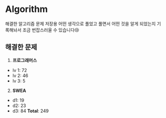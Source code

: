 # Algorithm
해결한 알고리즘 문제 저장용
어떤 생각으로 풀었고 풀면서 어떤 것을 알게 되었는지 기록해놔서 조금 번잡스러울 수 있습니다😢

## 해결한 문제
1.  **프로그래머스**
-  lv 1: 72
-  lv 2: 46
-  lv 3: 5
2.  **SWEA**
-  d1: 19
-  d2: 23
-  d3: 84
**Total**:  249
